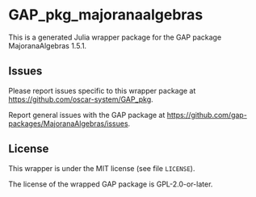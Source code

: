 # GAP_pkg_majoranaalgebras

This is a generated Julia wrapper package for the GAP package MajoranaAlgebras 1.5.1.

## Issues

Please report issues specific to this wrapper package at <https://github.com/oscar-system/GAP_pkg>.

Report general issues with the GAP package at <https://github.com/gap-packages/MajoranaAlgebras/issues>.

## License

This wrapper is under the MIT license (see file `LICENSE`).

The license of the wrapped GAP package is GPL-2.0-or-later.
